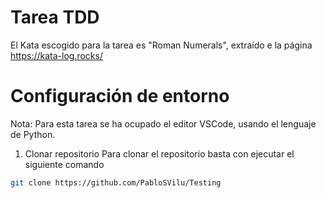 # Tarea TDD

El Kata escogido para la tarea es "Roman Numerals", extraído e la página https://kata-log.rocks/

# Configuración de entorno

Nota: Para esta tarea se ha ocupado el editor VSCode, usando el lenguaje de Python.

1. Clonar repositorio
   Para clonar el repositorio basta con ejecutar el siguiente comando

```bash
git clone https://github.com/PabloSVilu/Testing
```
